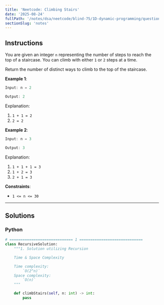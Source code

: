```yaml
---
title: 'Neetcode: Climbing Stairs'
date: '2025-08-24'
fullPath: '/notes/dsa/neetcode/blind-75/1D-dynamic-programming/question-01'
sectionSlug: 'notes'
---
```


## Instructions

You are given an integer `n` representing the number of steps to reach the top of a staircase. You can climb with either `1` or `2` steps at a time.

Return the number of distinct ways to climb to the top of the staircase.

**Example 1**:

```java
Input: n = 2

Output: 2
```

Explanation:

1. `1 + 1 = 2`
2. `2 = 2`

**Example 2**:

```java
Input: n = 3

Output: 3
```

Explanation:

1. `1 + 1 + 1 = 3`
2. `1 + 2 = 3`
3. `2 + 1 = 3`

**Constraints**:

- `1 <= n <= 30`

---

## Solutions

### Python

```python
# ============================= 1 =============================
class RecursiveSolution:
    """1. Solution utilizing Recursion

    Time & Space Complexity

    Time complexity:
        `O(2^n)`
    Space complexity:
        `O(n)`
    """

    def climbStairs(self, n: int) -> int:
        pass
